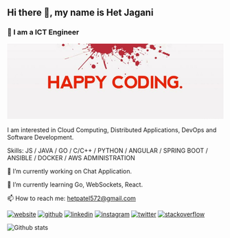## Hi there 👋, my name is Het Jagani
### 🐧 I am a ICT Engineer 
![Happy Coding](coding.jpg)

I am interested in Cloud Computing, Distributed Applications, DevOps and Software Development.

Skills: JS / JAVA / GO / C/C++ / PYTHON / ANGULAR / SPRING BOOT / ANSIBLE / DOCKER / AWS ADMINISTRATION

🔭 I’m currently working on Chat Application. 

🌱 I’m currently learning Go, WebSockets, React. 

📫 How to reach me: hetpatel572@gmail.com 

[<img src='https://cdn.jsdelivr.net/npm/simple-icons@3.0.1/icons/icloud.svg' alt='website' height='35'>](hetjagani.imfast.io)  [<img src='https://cdn.jsdelivr.net/npm/simple-icons@3.0.1/icons/github.svg' alt='github' height='35'>](https://github.com/hetjagani)  [<img src='https://cdn.jsdelivr.net/npm/simple-icons@3.0.1/icons/linkedin.svg' alt='linkedin' height='35'>](https://www.linkedin.com/in/het-jagani-225705142/)  [<img src='https://cdn.jsdelivr.net/npm/simple-icons@3.0.1/icons/instagram.svg' alt='instagram' height='35'>](https://www.instagram.com/het_jagani_/)  [<img src='https://cdn.jsdelivr.net/npm/simple-icons@3.0.1/icons/twitter.svg' alt='twitter' height='35'>](https://twitter.com/jagani_het)  [<img src='https://cdn.jsdelivr.net/npm/simple-icons@3.0.1/icons/stackoverflow.svg' alt='stackoverflow' height='40'>](https://stackoverflow.com/users/7833624/het-jagani?tab=profile)

![Github stats](https://github-readme-stats.vercel.app/api?username=hetjagani&show_icons=true)
